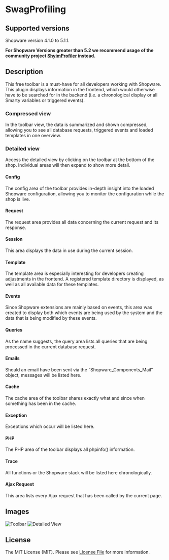 # SwagProfiling

## Supported versions
Shopware version 4.1.0 to 5.1.1.

**For Shopware Versions greater than 5.2 we recommend usage of the community project [ShyimProfiler](https://github.com/shyim/shopware-profiler) instead.**

## Description
This free toolbar is a must-have for all developers working with Shopware. This plugin displays information in the frontend, which would otherwise have to be searched for in the backend (i.e. a chronological display or all Smarty variables or triggered events).

### Compressed view
In the toolbar view, the data is summarized and shown compressed, allowing you to see all database requests, triggered events and loaded templates in one overview.

### Detailed view
Access the detailed view by clicking on the toolbar at the bottom of the shop. Individual areas will then expand to show more detail.

#### Config
The config area of the toolbar provides in-depth insight into the loaded Shopware configuration, allowing you to monitor the configuration while the shop is live.

#### Request
The request area provides all data concerning the current request and its response.

#### Session
This area displays the data in use during the current session.

#### Template
The template area is especially interesting for developers creating adjustments in the frontend. A registered template directory is displayed, as well as all available data for these templates.

#### Events
Since Shopware extensions are mainly based on events, this area was created to display both which events are being used by the system and the data that is being modified by these events.

#### Queries
As the name suggests, the query area lists all queries that are being processed in the current database request.

#### Emails
Should an email have been sent via the “Shopware_Components_Mail” object, messages will be listed here.

#### Cache
The cache area of the toolbar shares exactly what and since when something has been in the cache.

#### Exception
Exceptions which occur will be listed here.

#### PHP
The PHP area of the toolbar displays all phpinfo() information.

#### Trace
All functions or the Shopware stack will be listed here chronologically.

#### Ajax Request
This area lists every Ajax request that has been called by the current page.

## Images
![Toolbar](https://github.com/shopwareLabs/SwagProfiling/raw/master/toolbar.png "Toolbar")
![Detailed View](https://github.com/shopwareLabs/SwagProfiling/raw/master/detailView.png "Detailed View")

## License
The MIT License (MIT). Please see [License File](https://github.com/shopwareLabs/SwagImportExport/blob/master/LICENSE "License File") for more information.
